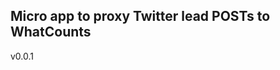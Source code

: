 Micro app to proxy Twitter lead POSTs to WhatCounts
---------------------------------------------------

v0.0.1
